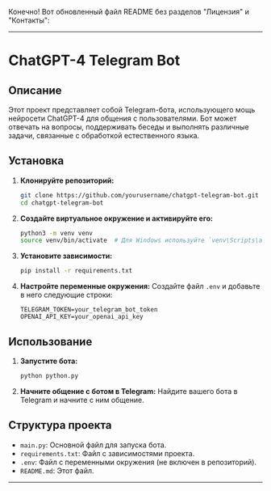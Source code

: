 Конечно! Вот обновленный файл README без разделов "Лицензия" и "Контакты":

---

# ChatGPT-4 Telegram Bot

## Описание

Этот проект представляет собой Telegram-бота, использующего мощь нейросети ChatGPT-4 для общения с пользователями. Бот может отвечать на вопросы, поддерживать беседы и выполнять различные задачи, связанные с обработкой естественного языка.

## Установка

1. **Клонируйте репозиторий:**
    ```bash
    git clone https://github.com/yourusername/chatgpt-telegram-bot.git
    cd chatgpt-telegram-bot
    ```

2. **Создайте виртуальное окружение и активируйте его:**
    ```bash
    python3 -m venv venv
    source venv/bin/activate  # Для Windows используйте `venv\Scripts\activate`
    ```

3. **Установите зависимости:**
    ```bash
    pip install -r requirements.txt
    ```

4. **Настройте переменные окружения:**
    Создайте файл `.env` и добавьте в него следующие строки:
    ```env
    TELEGRAM_TOKEN=your_telegram_bot_token
    OPENAI_API_KEY=your_openai_api_key
    ```

## Использование

1. **Запустите бота:**
    ```bash
    python python.py
    ```

2. **Начните общение с ботом в Telegram:**
    Найдите вашего бота в Telegram и начните с ним общение.

## Структура проекта

- `main.py`: Основной файл для запуска бота.
- `requirements.txt`: Файл с зависимостями проекта.
- `.env`: Файл с переменными окружения (не включен в репозиторий).
- `README.md`: Этот файл.

---

